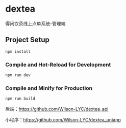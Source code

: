 # dextea

得闲饮茶线上点单系统-管理端

## Project Setup

```sh
npm install
```

### Compile and Hot-Reload for Development

```sh
npm run dev
```

### Compile and Minify for Production

```sh
npm run build
```

后端：https://github.com/Wilson-LYC/dextea_api

小程序：https://github.com/Wilson-LYC/dextea_uniapp
